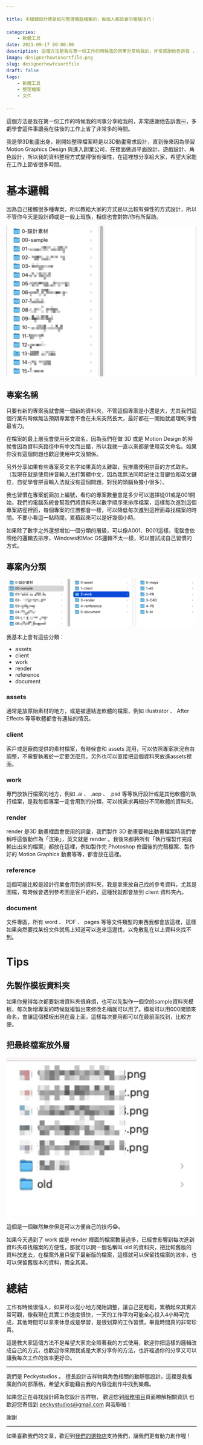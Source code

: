 ```yaml
---

title: 多媒體設計師是如何整理電腦檔案的，每個人都該會的電腦技巧！

categories:
    - 軟體工具
date: 2021-09-17 00:00:00
description: 這個方法是我在第一份工作的時候我的同事分享給我的，非常感謝他告訴我￼，多虧學會這件事讓我在往後的工作上省了非常多的時間。
image: designerhowtosortfile.png
slug: designerhowtosortfile
draft: false
tags:
    - 軟體工具
    - 整理檔案
    - 文件

---
```


這個方法是我在第一份工作的時候我的同事分享給我的，非常感謝他告訴我￼，多虧學會這件事讓我在往後的工作上省了非常多的時間。

我是學3D動畫出身，剛開始整理檔案時是以3D動畫需求設計，直到後來因為學習 Motion Graphics Design 與進入創業公司，在裡面做過平面設計、遊戲設計、角色設計，所以我的資料整理方式變得很有彈性，在這裡想分享給大家，希望大家能在工作上節省很多時間。

# 基本邏輯

因為自己接觸很多種專案，所以教給大家的方式是以比較有彈性的方式設計，所以不管你今天是設計師或是一般上班族，相信也會對妳/你有所幫助。

![image](F03C3C36-76BB-4D60-98C4-7BD5D6BCEE3D.png)

## 專案名稱

只要有新的專案我就會開一個新的資料夾，不管這個專案是小還是大，尤其我們這個行業有時候無法預期專案會不會在未來突然長大，最好都在一開始就處理乾淨會最省力。

在檔案的最上層我會使用英文取名，因為我們在做 3D 或是 Motion Design 的時候會因為資料夾路徑中有中文而出錯，所以我就一直以來都是使用英文命名。如果你沒有這個問題也歡迎使用中文沒關係。

另外分享如果有些專案英文名字如果真的太難取，我推薦使用拼音的方式取名。（我現在就是使用拼音輸入法打繁體中文，因為我無法同時記住注音鍵位和英文鍵位，自從學會拼音輸入法就沒有這個問題，對我的頭腦負擔小很多）。

我也習慣在專案前面加上編號，看你的專案數量會是多少可以選擇從01或是001開始，我們的電腦系統會幫我們將資料夾以數字順序來排序檔案，這樣每次進到這個專案路徑裡面，每個專案的位置都會一樣，可以降低每次進到這裡面尋找檔案的時間。不要小看這一點時間，累積起來可以是好幾個小時。

如果除了數字之外還想增加一個分類的層級，可以像A001、B001這樣，電腦會依照他的邏輯去排序，Windows和Mac OS邏輯不太一樣，可以嘗試成自己習慣的方式。

## 專案內分類

![image](D89395B7-8A3E-4F16-A7ED-A2C4661665F0.png)

我基本上會有這些分類：
- assets
- client
- work
- render
- reference
- document

### assets
通常是放原始素材的地方，或是被連結進軟體的檔案，例如 illustrator 、 After Effects 等等軟體都會有連結的情況。

### client
客戶或是廠商提供的素材檔案，有時候會和 assets 混用，可以依照專案狀況自由調整，不需要執著於一定要怎麼用。另外也可以直接把這個資料夾放進assets裡面。

### work
專門放執行檔案的地方，例如 .ai 、 .aep 、 .psd 等等執行設計或是其他軟體的執行檔案，是我每個專案一定會用到的分類，可以視需求再細分不同軟體的資料夾。

### render
render 是3D 動畫裡面會使用的詞彙，我們製作 3D 動畫要輸出動畫檔案時我們會稱呼這個動作為「渲染」，英文就是 render 。我後來都將所有「執行檔製作完成輸出出來的檔案」都放在這裡，例如製作完 Photoshop 修圖後的完稿檔案、製作好的 Motion Graphics 動畫等等，都會放在這裡。

### reference
這個可能比較是設計行業會用到的資料夾，我是拿來放自己找的參考資料，尤其是圖檔，有時候會遇到參考圖是客戶給的，這種我就都會放到 client 資料夾內。

### document
文件專區，所有 word 、 PDF 、 pages 等等文件類型的東西我都會放這裡，這樣如果突然要找某份文件就馬上知道可以進來這邊找，以免散亂在以上資料夾找不到。


# Tips

## 先製作模板資料夾

如果你覺得每次都要新增資料夾很麻煩，也可以先製作一個空的sample資料夾模板，每次新增專案的時候就複製出來修改名稱就可以用了。模板可以用000開頭來命名，會讓這個模板出現在最上面，這樣每次要用都可以在最前面找到，比較方便。

## 把最終檔案放外層

![image](32ABD981-992E-4EEC-B4F1-24E9C938DB6B.png)

這個是一個雖然無奈但是可以方便自己的技巧😂。

如果今天遇到了 work 或是 render 裡面的檔案數量過多，已經會影響到每次進到資料夾尋找檔案的方便性，那就可以開一個名稱叫 old 的資料夾，把比較舊版的資料放進去，在檔案外層只留下最新版的檔案，這樣就可以保留找檔案的效率，也可以保留舊版本的資料，兩全其美。

# 總結

工作有時候很惱人，如果可以從小地方開始調整，讓自己更輕鬆，累積起來其實非常可觀，像我現在其實工作速度很快，一天的工作平均可能全心投入4小時可完成，其他時間可以拿來休息或是學習，是很划算的工作習慣，畢竟時間真的非常珍貴。

這邊教大家這個方法不是希望大家完全照著我的方式使用，歡迎你把這樣的邏輯改成自己的方式，也歡迎你來跟我或是大家分享你的方法，也許經過你的分享又可以讓我每次工作的效率更好😊。



---

我們是 Peckystudios 。
擅長設計吉祥物與角色相關的動靜態設計，這裡是我推廣創作的部落格，希望大家能藉由我的內容從創作中找到樂趣。

如果您正在尋找設計師為您設計吉祥物，
歡迎您到[服務項目](https://peckyhsieh.wixsite.com/peckystudiosservice)頁面瞭解相關資訊
也歡迎您寄信到 peckystudios@gmail.com 與我聯絡！

謝謝

---

如果喜歡我們的文章，歡迎到[我們的選物店](https://www.rakuten.com.tw/shop/peckystudio/)支持我們，讓我們更有動力創作喔！